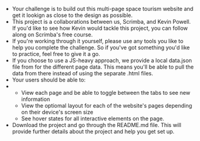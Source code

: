 * Your challenge is to build out this multi-page space tourism website and get it lookign as close to the design as possible.
* This project is a collaborations between us, Scrimba, and Kevin Powell. If you'd like to see how Kevin would tackle this project, you can follow along on Scrimba's free course.
* If you're working through it yourself, please use any tools you like to help you complete the challenge. So if you've got something you'd like to practice, feel free to give it a go.
* If you choose to use a JS-heavy approach, we provide a local data.json file from for the different page data. This means you'll be able to pull the data from there instead of using the separate .html files.
* Your users should be able to:
* * View each page and be able to toggle between the tabs to see new information
  * View the optiomal layout for each of the website's pages depending on their device's screen size
  * See hover states for all interactive elements on the page.
* Download the project and go through the README.md file. This will provide further details about the project and help you get set up.
